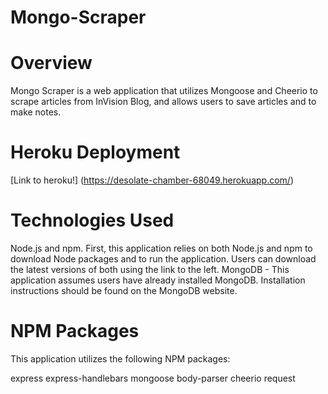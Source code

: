 # Mongo-Scraper

# Overview
Mongo Scraper is a web application that utilizes Mongoose and Cheerio to scrape articles from InVision Blog, and allows users to save articles and to make notes.

# Heroku Deployment

[Link to heroku!] (https://desolate-chamber-68049.herokuapp.com/)

# Technologies Used
Node.js and npm. First, this application relies on both Node.js and npm to download Node packages and to run the application. Users can download the latest versions of both using the link to the left.
MongoDB - This application assumes users have already installed MongoDB. Installation instructions should be found on the MongoDB website.


# NPM Packages
This application utilizes the following NPM packages:

express
express-handlebars
mongoose
body-parser
cheerio
request
